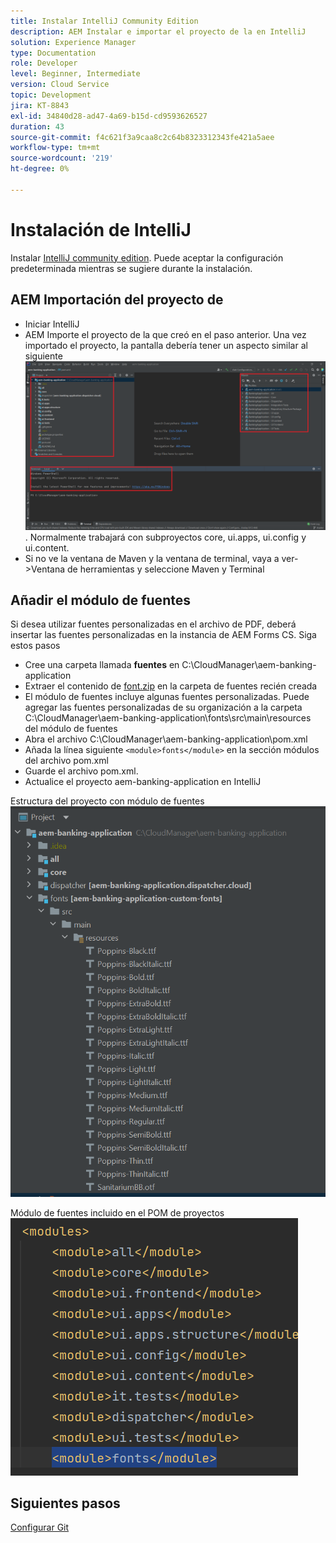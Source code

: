 ```yaml
---
title: Instalar IntelliJ Community Edition
description: AEM Instalar e importar el proyecto de la en IntelliJ
solution: Experience Manager
type: Documentation
role: Developer
level: Beginner, Intermediate
version: Cloud Service
topic: Development
jira: KT-8843
exl-id: 34840d28-ad47-4a69-b15d-cd9593626527
duration: 43
source-git-commit: f4c621f3a9caa8c2c64b8323312343fe421a5aee
workflow-type: tm+mt
source-wordcount: '219'
ht-degree: 0%

---
```


# Instalación de IntelliJ

Instalar [IntelliJ community edition](https://www.jetbrains.com/idea/download/#section=windows). Puede aceptar la configuración predeterminada mientras se sugiere durante la instalación.

## AEM Importación del proyecto de

* Iniciar IntelliJ
* AEM Importe el proyecto de la que creó en el paso anterior. Una vez importado el proyecto, la pantalla debería tener un aspecto similar al siguiente ![aem-banking-app](assets/aem-banking-app.png). Normalmente trabajará con subproyectos core, ui.apps, ui.config y ui.content.
* Si no ve la ventana de Maven y la ventana de terminal, vaya a ver->Ventana de herramientas y seleccione Maven y Terminal

## Añadir el módulo de fuentes

Si desea utilizar fuentes personalizadas en el archivo de PDF, deberá insertar las fuentes personalizadas en la instancia de AEM Forms CS. Siga estos pasos

* Cree una carpeta llamada **fuentes** en C:\CloudManager\aem-banking-application
* Extraer el contenido de [font.zip](assets/fonts.zip) en la carpeta de fuentes recién creada
* El módulo de fuentes incluye algunas fuentes personalizadas. Puede agregar las fuentes personalizadas de su organización a la carpeta C:\CloudManager\aem-banking-application\fonts\src\main\resources del módulo de fuentes
* Abra el archivo C:\CloudManager\aem-banking-application\pom.xml
* Añada la línea siguiente  ```<module>fonts</module>``` en la sección módulos del archivo pom.xml
* Guarde el archivo pom.xml.
* Actualice el proyecto aem-banking-application en IntelliJ

Estructura del proyecto con módulo de fuentes
![fonts-module](assets/fonts-module.png)

Módulo de fuentes incluido en el POM de proyectos
![fonts-pom](assets/fonts-module-pom.png)

## Siguientes pasos

[Configurar Git](./setup-git.md)
